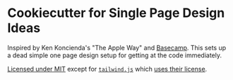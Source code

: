 # Cookiecutter for Single Page Design Ideas

Inspired by Ken Koncienda's "The Apple Way" and [Basecamp](https://www.youtube.com/watch?v=4rxTyX2utIg&pp=ygUaUnlhbiBzaW5nZXIgZGVzaWduIHByb2Nlc3M%3D). This sets up a dead simple one page design setup for getting at the code immediately. 


[Licensed under MIT](https://mit-license.org) except for [`tailwind.js`](static/tailwind.js) which [uses their license](https://github.com/tailwindlabs/tailwindcss?tab=MIT-1-ov-file#readme). 
